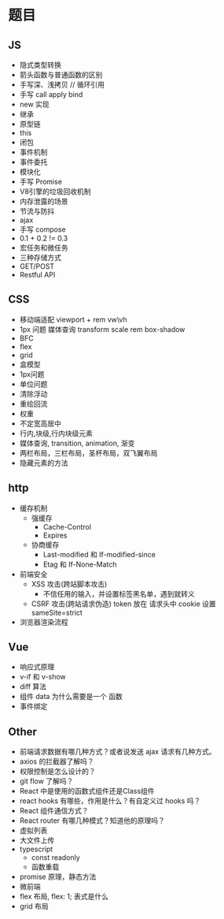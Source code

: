 <!--
 * @Descripttion: 
 * @version: 
 * @Author: 何志辉
 * @Date: 2021-08-09 09:28:44
 * @LastEditors: 何志辉
 * @LastEditTime: 2021-08-09 09:29:34
-->
# 题目

## JS

- 隐式类型转换
- 箭头函数与普通函数的区别
- 手写深、浅拷贝 // 循环引用
- 手写 call apply bind
- new 实现
- 继承
- 原型链
- this
- 闭包
- 事件机制
- 事件委托
- 模块化
- 手写 Promise
- V8引擎的垃圾回收机制
- 内存泄露的场景
- 节流与防抖
- ajax
- 手写 compose
- 0.1 + 0.2 != 0.3
- 宏任务和微任务
- 三种存储方式
- GET/POST
- Restful API

## CSS

- 移动端适配
    viewport + rem
    vw\vh
- 1px 问题
    媒体查询
    transform scale
    rem
    box-shadow
- BFC
- flex
- grid
- 盒模型
- 1px问题
- 单位问题
- 清除浮动
- 重绘回流
- 权重
- 不定宽高居中
- 行内,块级,行内块级元素
- 媒体查询, transition, animation, 渐变
- 两栏布局，三栏布局，圣杯布局，双飞翼布局
- 隐藏元素的方法

## http

- 缓存机制
    - 强缓存
        - Cache-Control
        - Expires
    - 协商缓存
        - Last-modified 和 If-modified-since
        - Etag 和 If-None-Match
- 前端安全
    - XSS 攻击(跨站脚本攻击)
        - 不信任用的输入，并设置标签黑名单，遇到就转义
    - CSRF 攻击(跨站请求伪造)
        token 放在 请求头中
        cookie 设置 sameSite=strict
- 浏览器渲染流程

## Vue

- 响应式原理
- v-if 和 v-show
- diff 算法
- 组件 data 为什么需要是一个 函数
- 事件绑定

## Other

* 前端请求数据有哪几种方式？或者说发送 ajax 请求有几种方式。
* axios 的拦截器了解吗？
* 权限控制是怎么设计的？
* git flow 了解吗？
* React 中是使用的函数式组件还是Class组件
* react hooks 有哪些，作用是什么？有自定义过 hooks 吗？
* React 组件通信方式？
* React router 有哪几种模式？知道他的原理吗？
* 虚拟列表
* 大文件上传
* typescript
    * const readonly
    * 函数重载
* promise 原理，静态方法
* 微前端
* flex 布局, flex: 1; 表式是什么
* grid 布局